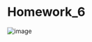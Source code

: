# Homework_6
![image](https://user-images.githubusercontent.com/48630545/169712764-3edf2f6d-fbcb-4c63-9750-b1638d3f30ee.png)
